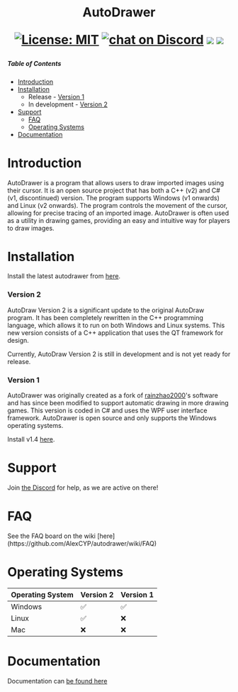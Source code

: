 <h1 align="center">
AutoDrawer
<br>

[![License: MIT](https://img.shields.io/badge/License-MIT-yellow.svg)](https://opensource.org/licenses/MIT)
<a href="https://discord.gg/rwvUFraDnb" alt="Discord">
    <img src="https://img.shields.io/discord/937117805805989890?logo=discord"
       alt="chat on Discord"></a>
<a href="https://github.com/badges/AlexCYP/autodraw-roblox" alt="Activity">
    <img src="https://img.shields.io/github/commit-activity/m/AlexCYP/autodraw-roblox" /></a>
<a href="https://github.com/badges/AlexCYP/autodraw-roblox" alt="Last Commit">
    <img src="https://img.shields.io/github/last-commit/AlexCYP/autodraw-roblox" /></a>
</h1>

##### Table of Contents  
- [Introduction](#Introduction)  
- [Installation](#Installation)  
  - Release
        - [Version 1](#Version1)  
  - In development
        - [Version 2](#Version2)  
- [Support](#Support)  
    - [FAQ](#FAQ)  
    - [Operating Systems](#OperatingSystems)  
- [Documentation](#Documentation)  
<p>
<a name="Introduction"/>
<h1> Introduction </h1>
AutoDrawer is a program that allows users to draw imported images using their cursor. It is an open source project that has both a C++ (v2) and C# (v1, discontinued) version. The program supports Windows (v1 onwards) and Linux (v2 onwards). The program controls the movement of the cursor, allowing for precise tracing of an imported image. AutoDrawer is often used as a utility in drawing games, providing an easy and intuitive way for players to draw images.
<a name="Installation"/>
<h1> Installation </h1>

 Install the latest autodrawer from [here](https://github.com/Siydge/autodraw-roblox/releases).

<a name="Version2"/>
<h3> Version 2 </h3>
AutoDraw Version 2 is a significant update to the original AutoDraw program. It has been completely rewritten in the C++ programming language, which allows it to run on both Windows and Linux systems. This new version consists of a C++ application that uses the QT framework for design. 

Currently, AutoDraw Version 2 is still in development and is not yet ready for release.
</a>
<a name="Version1"/>
<h3> Version 1</h3>

AutoDrawer was originally created as a fork of [rainzhao2000](https://github.com/rainzhao2000/autodrawer)'s software and has since been modified to support automatic drawing in more drawing games. This version is coded in C# and uses the WPF user interface framework. AutoDrawer is open source and only supports the Windows operating systems.
</p>

Install v1.4 [here](https://github.com/AlexCYP/autodrawer/releases/latest).
 
<a name="Support"/>
<h1> Support </h1>

Join [the Discord](https://discord.gg/rwvUFraDnb) for help, as we are active on there!

<a name="FAQ"/>
<h1> FAQ </h1>
</a>
See the FAQ board on the wiki [here](https://github.com/AlexCYP/autodrawer/wiki/FAQ) 
</a>

</a>
<a name="OperatingSystems"/>
<h1> Operating Systems </h1>
</a>

| Operating System | Version 2 | Version 1 |
|------------------|-----------|-----------|
| Windows          | :white_check_mark: | :white_check_mark: |
| Linux            | :white_check_mark: | :x: |
| Mac              | :x: | :x: |

<a name="Documentation"/>
<h1> Documentation </h1>

Documentation can [be found here](https://github.com/AlexCYP/autodrawer/wiki) 
</a>

